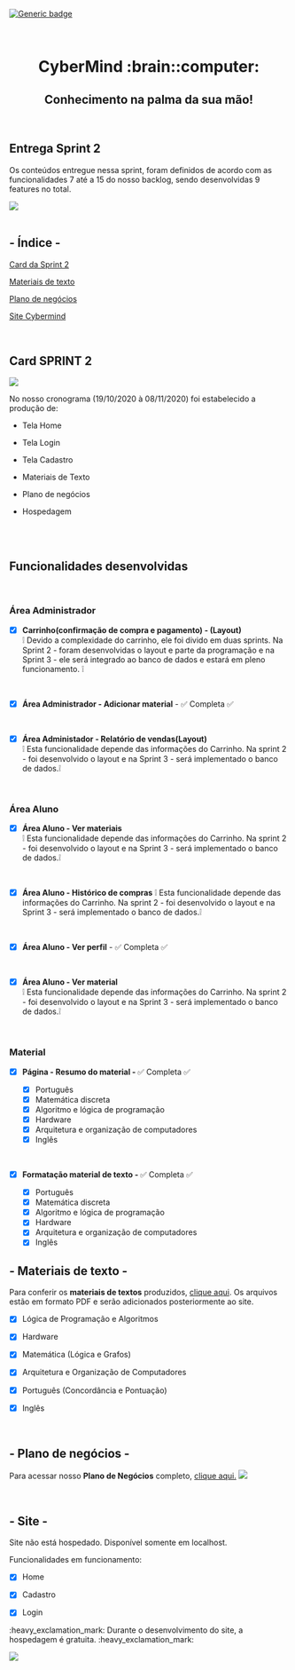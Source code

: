 [![Generic badge](https://img.shields.io/badge/SPRINT_2-EM_DESENVOLVIMENTO-blue.svg)](https://shields.io/)

 <br>
 
<h1 text align="center">CyberMind :brain::computer:</h1> 
<h2 text align="center">Conhecimento na palma da sua mão!</h2>

<br>

## Entrega Sprint 2

Os conteúdos entregue nessa sprint, foram definidos de acordo com as funcionalidades 7 até a 15 do nosso backlog, sendo desenvolvidas 9 features no total.

<img src="../CODIGO/assets/img/sprint2-backlog.png">


</br>
</br>

## - Índice -
<a name="ancora"></a>

 [Card da Sprint 2](#ancora1)
 
 [Materiais de texto](#ancora2)
 
 [Plano de negócios](#ancora3)
 
 [Site Cybermind](#ancora4)
 
 </br>

<a id="ancora1"></a>
## Card SPRINT 2 
<img src="../CODIGO/assets/img/card-sprint2.png">

No nosso cronograma (19/10/2020 à 08/11/2020) foi estabelecido a produção de:

* Tela Home

* Tela Login

* Tela Cadastro

* Materiais de Texto

* Plano de negócios

* Hospedagem

<br>

<br>

## Funcionalidades desenvolvidas
<br>

### Área Administrador


- [x] <b>Carrinho(confirmação de compra e pagamento) - (Layout)</b> <br>
:grey_exclamation:
Devido a complexidade do carrinho, ele foi divido em duas sprints. Na Sprint 2 - foram desenvolvidas o layout e parte da programação e na Sprint 3 - ele será integrado ao banco de dados e estará em pleno funcionamento. :grey_exclamation:

<br>

- [x] <b>Área Administrador - Adicionar material</b> - :white_check_mark: Completa :white_check_mark:

<br>

- [x] <b>Área Administador - Relatório de vendas(Layout)</b> <br>
:grey_exclamation: Esta funcionalidade depende das informações do Carrinho. Na sprint 2 - foi desenvolvido o layout e na Sprint 3 - será implementado o banco de dados.:grey_exclamation: 

<br>

### Área Aluno

- [x] <b>Área Aluno - Ver materiais</b> <br>
:grey_exclamation: Esta funcionalidade depende das informações do Carrinho. Na sprint 2 - foi desenvolvido o layout e na Sprint 3 - será implementado o banco de dados.:grey_exclamation:

<br>

- [x] <b>Área Aluno - Histórico de compras</b>
:grey_exclamation: Esta funcionalidade depende das informações do Carrinho. Na sprint 2 - foi desenvolvido o layout e na Sprint 3 - será implementado o banco de dados.:grey_exclamation: 

<br>

- [x] <b>Área Aluno - Ver perfil</b> - :white_check_mark: Completa :white_check_mark:

<br>

- [x] <b>Área Aluno - Ver material</b><br>
:grey_exclamation: Esta funcionalidade depende das informações do Carrinho. Na sprint 2 - foi desenvolvido o layout e na Sprint 3 - será implementado o banco de dados.:grey_exclamation:

<br>

### Material


- [x] <b>Página - Resumo do material - </b> :white_check_mark: Completa :white_check_mark:

  - [x] Português
  - [x] Matemática discreta
  - [x] Algoritmo e lógica de programação
  - [x] Hardware
  - [x] Arquitetura e organização de computadores
  - [x] Inglês

<br>

- [x] <b>Formatação material de texto - </b> :white_check_mark: Completa :white_check_mark:
 
   - [x] Português
   - [x] Matemática discreta
   - [x] Algoritmo e lógica de programação
   - [x] Hardware
   - [x] Arquitetura e organização de computadores
   - [x] Inglês

<p> 


<a id="ancora2"></a>
## - Materiais de texto -
Para conferir os <b>materiais de textos</b> produzidos, [clique aqui](https://github.com/arapujo/pi_primeiro_semestre/tree/master/SPRINT%201/Materiais%20Did%C3%A1ticos). Os arquivos estão em formato PDF e serão adicionados posteriormente ao site.


- [x] Lógica de Programação e Algoritmos

- [x] Hardware

- [x] Matemática (Lógica e Grafos)

- [x] Arquitetura e Organização de Computadores

- [x] Português (Concordância e Pontuação)

- [x] Inglês
<br>

<a id="ancora3"></a>
## - Plano de negócios -
Para acessar nosso <b>Plano de Negócios</b> completo, [clique aqui.](https://github.com/arapujo/pi_primeiro_semestre/blob/master/SPRINT%201/Materiais%20Did%C3%A1ticos/Plano%20de%20Neg%C3%B3cios.pdf)
<img src="../CODIGO/assets/img/pdn-imagem.png">
 
<br>

<a id="ancora4"></a>
## - Site -
Site não está hospedado. Disponível somente em localhost.

Funcionalidades em funcionamento:

- [x] Home
 
- [x] Cadastro

- [x] Login

<p> :heavy_exclamation_mark: Durante o desenvolvimento do site, a hospedagem é gratuita. :heavy_exclamation_mark: <p>
 
 <img src="../CODIGO/assets/img/site-cybermind.jpg">
 
 

